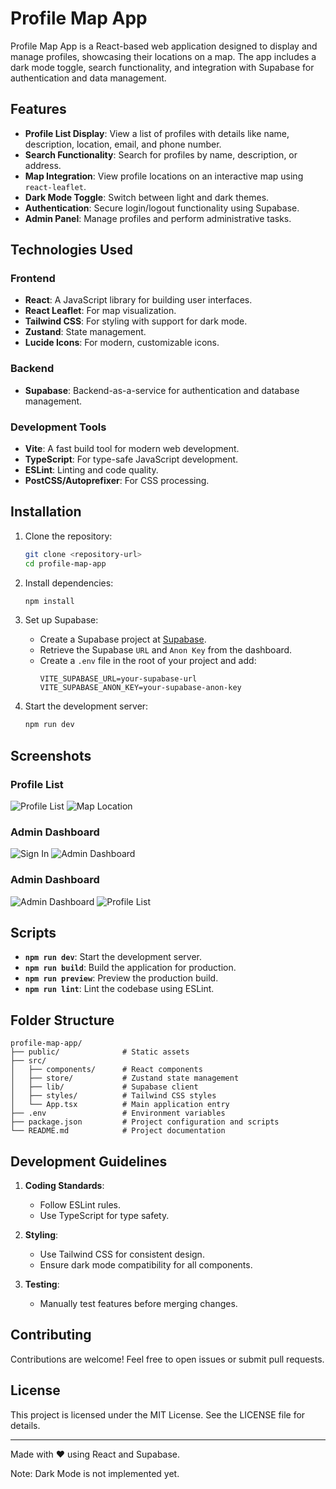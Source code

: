 # Profile Map App

Profile Map App is a React-based web application designed to display and manage profiles, showcasing their locations on a map. The app includes a dark mode toggle, search functionality, and integration with Supabase for authentication and data management.

## Features

- **Profile List Display**: View a list of profiles with details like name, description, location, email, and phone number.
- **Search Functionality**: Search for profiles by name, description, or address.
- **Map Integration**: View profile locations on an interactive map using `react-leaflet`.
- **Dark Mode Toggle**: Switch between light and dark themes.
- **Authentication**: Secure login/logout functionality using Supabase.
- **Admin Panel**: Manage profiles and perform administrative tasks.

## Technologies Used

### Frontend

- **React**: A JavaScript library for building user interfaces.
- **React Leaflet**: For map visualization.
- **Tailwind CSS**: For styling with support for dark mode.
- **Zustand**: State management.
- **Lucide Icons**: For modern, customizable icons.

### Backend

- **Supabase**: Backend-as-a-service for authentication and database management.

### Development Tools

- **Vite**: A fast build tool for modern web development.
- **TypeScript**: For type-safe JavaScript development.
- **ESLint**: Linting and code quality.
- **PostCSS/Autoprefixer**: For CSS processing.

## Installation

1. Clone the repository:

   ```bash
   git clone <repository-url>
   cd profile-map-app
   ```

2. Install dependencies:

   ```bash
   npm install
   ```

3. Set up Supabase:

   - Create a Supabase project at [Supabase](https://supabase.com/).
   - Retrieve the Supabase `URL` and `Anon Key` from the dashboard.
   - Create a `.env` file in the root of your project and add:
     ```env
     VITE_SUPABASE_URL=your-supabase-url
     VITE_SUPABASE_ANON_KEY=your-supabase-anon-key
     ```

4. Start the development server:

   ```bash
   npm run dev
   ```

## Screenshots

### Profile List
![Profile List](./screenshot/ProfileList.png)
![Map Location](./screenshot/MapLocation.png)

### Admin Dashboard
![Sign In](./screenshots/SignIn.png)
![Admin Dashboard](./screenshots/AdminDashboard.png)

### Admin Dashboard
![Admin Dashboard](./screenshots/ResposiveAdmin.png)
![Profile List](./screenshots/ResponsiveProfile.png)

## Scripts

- **`npm run dev`**: Start the development server.
- **`npm run build`**: Build the application for production.
- **`npm run preview`**: Preview the production build.
- **`npm run lint`**: Lint the codebase using ESLint.

## Folder Structure

```
profile-map-app/
├── public/              # Static assets
├── src/
│   ├── components/      # React components
│   ├── store/           # Zustand state management
│   ├── lib/             # Supabase client
│   ├── styles/          # Tailwind CSS styles
│   └── App.tsx          # Main application entry
├── .env                 # Environment variables
├── package.json         # Project configuration and scripts
└── README.md            # Project documentation
```

## Development Guidelines

1. **Coding Standards**:

   - Follow ESLint rules.
   - Use TypeScript for type safety.

2. **Styling**:

   - Use Tailwind CSS for consistent design.
   - Ensure dark mode compatibility for all components.

3. **Testing**:

   - Manually test features before merging changes.

## Contributing

Contributions are welcome! Feel free to open issues or submit pull requests.

## License

This project is licensed under the MIT License. See the LICENSE file for details.

---

Made with ❤️ using React and Supabase.

Note: Dark Mode is not implemented yet.
